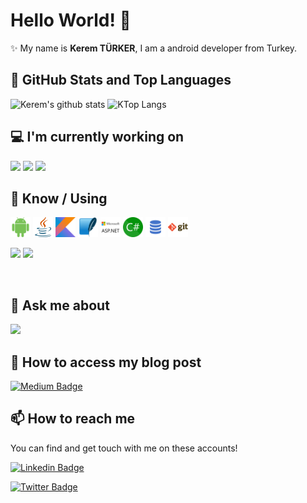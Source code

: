 # Hello World! 👋

✨ My name is **Kerem TÜRKER**, I am a android developer from Turkey. <br> 


## 📌 GitHub Stats and Top Languages

<p float="center">
  <img  src="https://github-readme-stats.vercel.app/api?username=Keremturker&show_icons=true&count_private=true&hide=contribs,issues" alt="Kerem's github stats" />
  <img  src="https://github-readme-stats.vercel.app/api/top-langs/?username=Keremturker&layout=compact&hide=javascript,html" alt="KTop Langs" />
</p>


## 💻 I'm currently working on

<code><a href="https://developer.android.com/" target="_blank"><img src="https://www.vectorlogo.zone/logos/android/android-ar21.svg"></a></code>
<code><img src="https://www.vectorlogo.zone/logos/java/java-ar21.svg"></code>
<code><img src="https://www.vectorlogo.zone/logos/kotlinlang/kotlinlang-ar21.svg"></code>
<br>
## 🧠 Know / Using
<img src="https://github.com/github/explore/blob/master/topics/android/android.png?raw=true" height="32" /> <img src="https://github.com/github/explore/blob/master/topics/java/java.png?raw=true" height="32" /> <img src="https://github.com/github/explore/blob/master/topics/kotlin/kotlin.png?raw=true" height="32" /> <img src="https://github.com/github/explore/blob/master/topics/sqlite/sqlite.png?raw=true" height="32" /> <img src="https://github.com/github/explore/blob/master/topics/aspnet/aspnet.png?raw=true" height="32" />  <img src="https://github.com/github/explore/blob/master/topics/csharp/csharp.png?raw=true" height="32" /> <img src="https://github.com/github/explore/blob/master/topics/sql/sql.png?raw=true" height="32" /> <img src="https://github.com/github/explore/blob/master/topics/git/git.png?raw=true" height="32" />


<code><img height="50" src="https://www.vectorlogo.zone/logos/bitbucket/bitbucket-ar21.svg"></code>
<code><img height="50" src="https://www.vectorlogo.zone/logos/atlassian_jira/atlassian_jira-ar21.svg"></code>

<br>

## 💬 Ask me about

<code><a href="https://developer.android.com/" target="_blank"><img src="https://www.vectorlogo.zone/logos/android/android-ar21.svg"></a></code>

## 📝 How to access my blog post

[![Medium Badge](https://img.shields.io/badge/KeremTürker-Medium-blue?style=for-the-badge&logo=medium)](https://medium.com/@keremturker)


## 📫 How to reach me

You can find and get touch with me on these accounts!

[![Linkedin Badge](https://img.shields.io/badge/KeremTürker-follow%20on%20linkedin-blue?style=for-the-badge&logo=linkedin)](https://www.linkedin.com/in/keremturker/)

[![Twitter Badge](https://img.shields.io/badge/KeremTürker-follow%20on%20twitter-blue?style=for-the-badge&logo=twitter)](https://twitter.com/keremturkerr/)


